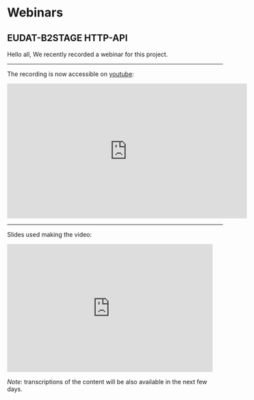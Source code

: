 
# Webinars

## EUDAT-B2STAGE HTTP-API

Hello all,
We recently recorded a webinar for this project. 

---

The recording is now accessible on [youtube](http://bit.ly/b2stage_webinar):

<iframe width="560" height="315" src="https://www.youtube.com/embed/KkH4oM1pdbE" frameborder="0" allowfullscreen></iframe>


---

Slides used making the video:

<iframe src="https://docs.google.com/presentation/d/e/2PACX-1vSpAhBvvRmwcqftSe6BI5-1jPiIauv6nwLxwCRHXEDXgJcmrsEqJRSdR5wUpGZPBDeOSib20deY3A8N/embed?start=false&loop=false&delayms=10000" frameborder="0" width="480" height="299" allowfullscreen="true" mozallowfullscreen="true" webkitallowfullscreen="true"></iframe>

*Note*: transcriptions of the content will be also available in the next few days.
